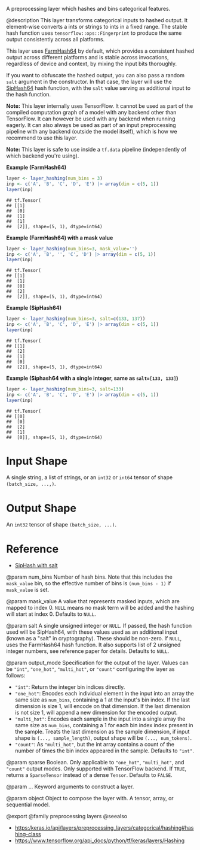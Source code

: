 A preprocessing layer which hashes and bins categorical features.

@description
This layer transforms categorical inputs to hashed output. It element-wise
converts a ints or strings to ints in a fixed range. The stable hash
function uses `tensorflow::ops::Fingerprint` to produce the same output
consistently across all platforms.

This layer uses [FarmHash64](https://github.com/google/farmhash) by default,
which provides a consistent hashed output across different platforms and is
stable across invocations, regardless of device and context, by mixing the
input bits thoroughly.

If you want to obfuscate the hashed output, you can also pass a random
`salt` argument in the constructor. In that case, the layer will use the
[SipHash64](https://github.com/google/highwayhash) hash function, with
the `salt` value serving as additional input to the hash function.

**Note:** This layer internally uses TensorFlow. It cannot
be used as part of the compiled computation graph of a model with
any backend other than TensorFlow.
It can however be used with any backend when running eagerly.
It can also always be used as part of an input preprocessing pipeline
with any backend (outside the model itself), which is how we recommend
to use this layer.

**Note:** This layer is safe to use inside a `tf.data` pipeline
(independently of which backend you're using).

**Example (FarmHash64)**


```r
layer <- layer_hashing(num_bins = 3)
inp <- c('A', 'B', 'C', 'D', 'E') |> array(dim = c(5, 1))
layer(inp)
```

```
## tf.Tensor(
## [[1]
##  [0]
##  [1]
##  [1]
##  [2]], shape=(5, 1), dtype=int64)
```

**Example (FarmHash64) with a mask value**


```r
layer <- layer_hashing(num_bins=3, mask_value='')
inp <- c('A', 'B', '', 'C', 'D') |> array(dim = c(5, 1))
layer(inp)
```

```
## tf.Tensor(
## [[1]
##  [1]
##  [0]
##  [2]
##  [2]], shape=(5, 1), dtype=int64)
```

**Example (SipHash64)**


```r
layer <- layer_hashing(num_bins=3, salt=c(133, 137))
inp <- c('A', 'B', 'C', 'D', 'E') |> array(dim = c(5, 1))
layer(inp)
```

```
## tf.Tensor(
## [[1]
##  [2]
##  [1]
##  [0]
##  [2]], shape=(5, 1), dtype=int64)
```

**Example (Siphash64 with a single integer, same as `salt=[133, 133]`)**


```r
layer <- layer_hashing(num_bins=3, salt=133)
inp <- c('A', 'B', 'C', 'D', 'E') |> array(dim = c(5, 1))
layer(inp)
```

```
## tf.Tensor(
## [[0]
##  [0]
##  [2]
##  [1]
##  [0]], shape=(5, 1), dtype=int64)
```

# Input Shape
A single string, a list of strings, or an `int32` or `int64` tensor
of shape `(batch_size, ...,)`.

# Output Shape
An `int32` tensor of shape `(batch_size, ...)`.

# Reference
- [SipHash with salt](https://www.131002.net/siphash/siphash.pdf)

@param num_bins
Number of hash bins. Note that this includes the `mask_value`
bin, so the effective number of bins is `(num_bins - 1)`
if `mask_value` is set.

@param mask_value
A value that represents masked inputs, which are mapped to
index 0. `NULL` means no mask term will be added and the
hashing will start at index 0. Defaults to `NULL`.

@param salt
A single unsigned integer or `NULL`.
If passed, the hash function used will be SipHash64,
with these values used as an additional input
(known as a "salt" in cryptography).
These should be non-zero. If `NULL`, uses the FarmHash64 hash
function. It also supports list of 2 unsigned
integer numbers, see reference paper for details.
Defaults to `NULL`.

@param output_mode
Specification for the output of the layer. Values can be
`"int"`, `"one_hot"`, `"multi_hot"`, or
`"count"` configuring the layer as follows:
- `"int"`: Return the integer bin indices directly.
- `"one_hot"`: Encodes each individual element in the input into an
    array the same size as `num_bins`, containing a 1
    at the input's bin index. If the last dimension is size 1,
    will encode on that dimension.
    If the last dimension is not size 1, will append a new
    dimension for the encoded output.
- `"multi_hot"`: Encodes each sample in the input into a
    single array the same size as `num_bins`,
    containing a 1 for each bin index
    index present in the sample. Treats the last dimension
    as the sample dimension, if input shape is
    `(..., sample_length)`, output shape will be
    `(..., num_tokens)`.
- `"count"`: As `"multi_hot"`, but the int array contains a count of
    the number of times the bin index appeared in the sample.
Defaults to `"int"`.

@param sparse
Boolean. Only applicable to `"one_hot"`, `"multi_hot"`,
and `"count"` output modes. Only supported with TensorFlow
backend. If `TRUE`, returns a `SparseTensor` instead of
a dense `Tensor`. Defaults to `FALSE`.

@param ...
Keyword arguments to construct a layer.

@param object
Object to compose the layer with. A tensor, array, or sequential model.

@export
@family preprocessing layers
@seealso
+ <https:/keras.io/api/layers/preprocessing_layers/categorical/hashing#hashing-class>
+ <https://www.tensorflow.org/api_docs/python/tf/keras/layers/Hashing>

